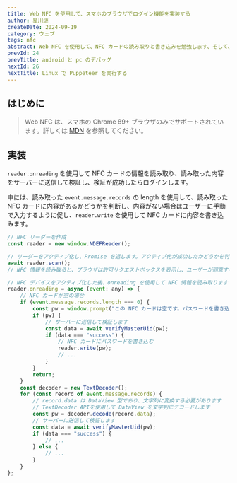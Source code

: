 ```yaml
---
title: Web NFC を使用して、スマホのブラウザでログイン機能を実装する
author: 星川漣
createDate: 2024-09-19
category: ウェブ
tags: nfc
abstract: Web NFC を使用して、NFC カードの読み取りと書き込みを勉強します、そして、スマホでカードをスキャンしてログインする機能を実装します。
prevId: 24
prevTitle: android と pc のデバッグ
nextId: 26
nextTitle: Linux で Puppeteer を実行する
---
```


## はじめに

> Web NFC は、スマホの Chrome 89+ ブラウザのみでサポートされています。詳しくは [MDN](https://developer.mozilla.org/en-US/docs/Web/API/Web_NFC_API#browser_compatibility) を参照してください。

## 実装

`reader.onreading` を使用して NFC カードの情報を読み取り、読み取った内容をサーバーに送信して検証し、検証が成功したらログインします。

中には、読み取った `event.message.records` の length を使用して、読み取った NFC カードに内容があるかどうかを判断し、内容がない場合はユーザーに手動で入力するように促し、`reader.write` を使用して NFC カードに内容を書き込みます。

```js
// NFC リーダーを作成
const reader = new window.NDEFReader();

// リーダーをアクティブ化し、Promise を返します。アクティブ化が成功したかどうかを判断するために使用します
await reader.scan();
// NFC 情報を読み取ると、ブラウザは許可リクエストボックスを表示し、ユーザーが同意すると Promise が解決されます。ユーザーが拒否した場合はエラーが発生します

// NFC デバイスをアクティブ化した後、onreading を使用して NFC 情報を読み取ります
reader.onreading = async (event: any) => {
	// NFC カードが空の場合
	if (event.message.records.length === 0) {
		const pw = window.prompt("この NFC カードは空です。パスワードを書き込んでください");
		if (pw) {
			// サーバーに送信して検証します
			const data = await verifyMasterUid(pw);
			if (data === "success") {
				// NFC カードにパスワードを書き込む
				reader.write(pw);
				// ...
			}
		}
		return;
	}
	const decoder = new TextDecoder();
	for (const record of event.message.records) {
		// record.data は DataView 型であり、文字列に変換する必要があります
		// TextDecoder APIを使用して DataView を文字列にデコードします
		const pw = decoder.decode(record.data);
		// サーバーに送信して検証します
		const data = await verifyMasterUid(pw);
		if (data === "success") {
			// ...
		} else {
			// ...
		}
	}
};
```

